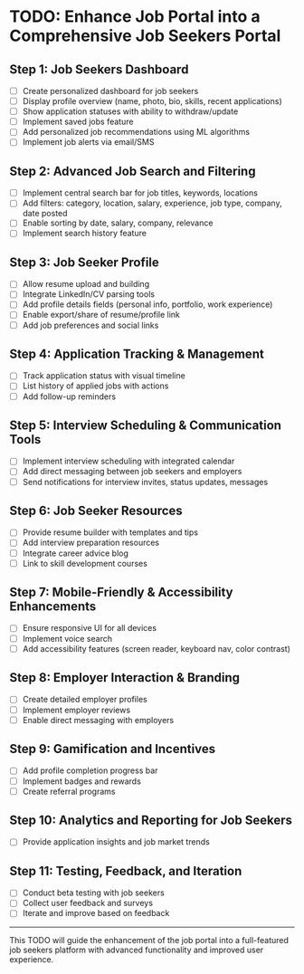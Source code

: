 # TODO: Enhance Job Portal into a Comprehensive Job Seekers Portal

## Step 1: Job Seekers Dashboard
- [ ] Create personalized dashboard for job seekers
- [ ] Display profile overview (name, photo, bio, skills, recent applications)
- [ ] Show application statuses with ability to withdraw/update
- [ ] Implement saved jobs feature
- [ ] Add personalized job recommendations using ML algorithms
- [ ] Implement job alerts via email/SMS

## Step 2: Advanced Job Search and Filtering
- [ ] Implement central search bar for job titles, keywords, locations
- [ ] Add filters: category, location, salary, experience, job type, company, date posted
- [ ] Enable sorting by date, salary, company, relevance
- [ ] Implement search history feature

## Step 3: Job Seeker Profile
- [ ] Allow resume upload and building
- [ ] Integrate LinkedIn/CV parsing tools
- [ ] Add profile details fields (personal info, portfolio, work experience)
- [ ] Enable export/share of resume/profile link
- [ ] Add job preferences and social links

## Step 4: Application Tracking & Management
- [ ] Track application status with visual timeline
- [ ] List history of applied jobs with actions
- [ ] Add follow-up reminders

## Step 5: Interview Scheduling & Communication Tools
- [ ] Implement interview scheduling with integrated calendar
- [ ] Add direct messaging between job seekers and employers
- [ ] Send notifications for interview invites, status updates, messages

## Step 6: Job Seeker Resources
- [ ] Provide resume builder with templates and tips
- [ ] Add interview preparation resources
- [ ] Integrate career advice blog
- [ ] Link to skill development courses

## Step 7: Mobile-Friendly & Accessibility Enhancements
- [ ] Ensure responsive UI for all devices
- [ ] Implement voice search
- [ ] Add accessibility features (screen reader, keyboard nav, color contrast)

## Step 8: Employer Interaction & Branding
- [ ] Create detailed employer profiles
- [ ] Implement employer reviews
- [ ] Enable direct messaging with employers

## Step 9: Gamification and Incentives
- [ ] Add profile completion progress bar
- [ ] Implement badges and rewards
- [ ] Create referral programs

## Step 10: Analytics and Reporting for Job Seekers
- [ ] Provide application insights and job market trends

## Step 11: Testing, Feedback, and Iteration
- [ ] Conduct beta testing with job seekers
- [ ] Collect user feedback and surveys
- [ ] Iterate and improve based on feedback

---

This TODO will guide the enhancement of the job portal into a full-featured job seekers platform with advanced functionality and improved user experience.

